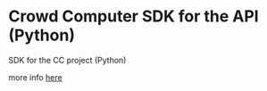 Crowd Computer SDK for the API (Python)
=============

SDK for the CC project (Python)

more info [here](cm.eu01.aws.af.cm)
